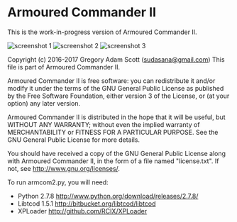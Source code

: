 # Armoured Commander II

This is the work-in-progress version of Armoured Commander II.

![screenshot 1](https://github.com/sudasana/armcom2/blob/master/screenshots/armcom2_10.png "Armoured Commander II Screenshot")
![screenshot 2](https://github.com/sudasana/armcom2/blob/master/screenshots/armcom2_11.png "Armoured Commander II Screenshot")
![screenshot 3](https://github.com/sudasana/armcom2/blob/master/screenshots/armcom2_13.png "Armoured Commander II Screenshot")

Copyright (c) 2016-2017 Gregory Adam Scott (sudasana@gmail.com)
This file is part of Armoured Commander II.

Armoured Commander II is free software: you can redistribute it and/or modify
it under the terms of the GNU General Public License as published by
the Free Software Foundation, either version 3 of the License, or
(at your option) any later version.

Armoured Commander II is distributed in the hope that it will be useful,
but WITHOUT ANY WARRANTY; without even the implied warranty of
MERCHANTABILITY or FITNESS FOR A PARTICULAR PURPOSE. See the
GNU General Public License for more details.

You should have received a copy of the GNU General Public License
along with Armoured Commander II, in the form of a file named "license.txt".
If not, see <http://www.gnu.org/licenses/>.


To run armcom2.py, you will need:

* Python 2.7.8	http://www.python.org/download/releases/2.7.8/
* Libtcod 1.5.1	http://bitbucket.org/libtcod/libtcod
* XPLoader	http://github.com/RCIX/XPLoader
